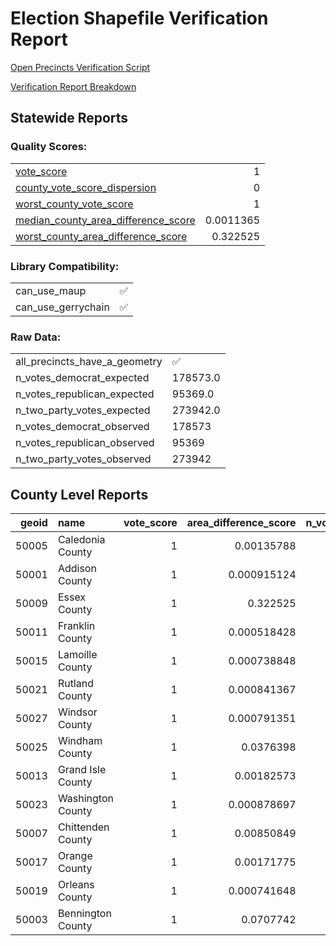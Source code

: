 
# Election Shapefile Verification Report

[Open Precincts Verification Script](https://github.com/OpenPrecincts/verification)

[Verification Report Breakdown](https://github.com/OpenPrecincts/verification#verification-report-fields)
## Statewide Reports

### Quality Scores:
|                                                                                                            |           |
|:-----------------------------------------------------------------------------------------------------------|----------:|
| [vote_score](https://github.com/OpenPrecincts/verification#vote-score)                                     | 1         |
| [county_vote_score_dispersion](https://github.com/OpenPrecincts/verification#county-vote-score-dispersion) | 0         |
| [worst_county_vote_score](https://github.com/OpenPrecincts/verification#vote-score)                        | 1         |
| [median_county_area_difference_score](https://github.com/OpenPrecincts/verification#area-difference-score) | 0.0011365 |
| [worst_county_area_difference_score](https://github.com/OpenPrecincts/verification#area-difference-score)  | 0.322525  |

### Library Compatibility:
|                    |    |
|:-------------------|---:|
| can_use_maup       |  ✅ |
| can_use_gerrychain |  ✅ |

### Raw Data:
|                               |          |
|:------------------------------|:---------|
| all_precincts_have_a_geometry | ✅       |
| n_votes_democrat_expected     | 178573.0 |
| n_votes_republican_expected   | 95369.0  |
| n_two_party_votes_expected    | 273942.0 |
| n_votes_democrat_observed     | 178573   |
| n_votes_republican_observed   | 95369    |
| n_two_party_votes_observed    | 273942   |

## County Level Reports
|   geoid | name              |   vote_score |   area_difference_score |   n_votes_democrat_expected |   n_votes_republican_expected |   n_two_party_votes_expected |   n_votes_democrat_observed |   n_votes_republican_observed |   n_two_party_votes_observed |
|--------:|:------------------|-------------:|------------------------:|----------------------------:|------------------------------:|-----------------------------:|----------------------------:|------------------------------:|-----------------------------:|
|   50005 | Caledonia County  |            1 |             0.00135788  |                        6445 |                          5534 |                        11979 |                        6445 |                          5534 |                        11979 |
|   50001 | Addison County    |            1 |             0.000915124 |                       11219 |                          5297 |                        16516 |                       11219 |                          5297 |                        16516 |
|   50009 | Essex County      |            1 |             0.322525    |                        1019 |                          1506 |                         2525 |                        1019 |                          1506 |                         2525 |
|   50011 | Franklin County   |            1 |             0.000518428 |                        9351 |                          8752 |                        18103 |                        9351 |                          8752 |                        18103 |
|   50015 | Lamoille County   |            1 |             0.000738848 |                        7241 |                          3570 |                        10811 |                        7241 |                          3570 |                        10811 |
|   50021 | Rutland County    |            1 |             0.000841367 |                       13635 |                         12479 |                        26114 |                       13635 |                         12479 |                        26114 |
|   50027 | Windsor County    |            1 |             0.000791351 |                       17556 |                          8605 |                        26161 |                       17556 |                          8605 |                        26161 |
|   50025 | Windham County    |            1 |             0.0376398   |                       14340 |                          5454 |                        19794 |                       14340 |                          5454 |                        19794 |
|   50013 | Grand Isle County |            1 |             0.00182573  |                        2094 |                          1487 |                         3581 |                        2094 |                          1487 |                         3581 |
|   50023 | Washington County |            1 |             0.000878697 |                       18594 |                          7993 |                        26587 |                       18594 |                          7993 |                        26587 |
|   50007 | Chittenden County |            1 |             0.00850849  |                       54814 |                         18601 |                        73415 |                       54814 |                         18601 |                        73415 |
|   50017 | Orange County     |            1 |             0.00171775  |                        7541 |                          5007 |                        12548 |                        7541 |                          5007 |                        12548 |
|   50019 | Orleans County    |            1 |             0.000741648 |                        5185 |                          5159 |                        10344 |                        5185 |                          5159 |                        10344 |
|   50003 | Bennington County |            1 |             0.0707742   |                        9539 |                          5925 |                        15464 |                        9539 |                          5925 |                        15464 |
